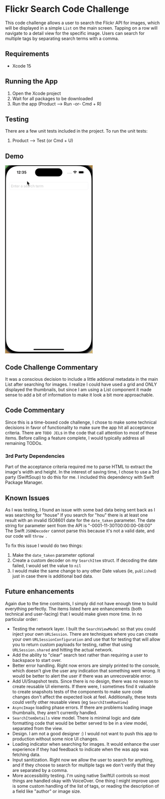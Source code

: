 # Flickr Search Code Challenge
This code challenge allows a user to search the Flickr API for images, which will be displayed in a simple `List` on the main screen. Tapping on a row will navigate to a detail view for the specific image. Users can search for multiple tags by separating search terms with a comma.

## Requirements
- Xcode 15

## Running the App
1. Open the Xcode project
1. Wait for all packages to be downloaded
1. Run the app (Product --> Run -or- Cmd + R)

## Testing
There are a few unit tests included in the project. To run the unit tests:
1. Product --> Test (or Cmd + U)

## Demo
![App demo](./demo.gif)

## Code Challenge Commentary
It was a conscious decision to include a little addional metadata in the main List after searching for images. I realize I could have used a grid and ONLY displayed the thumbnails, but since I am using a List component it made sense to add a bit of information to make it look a bit more approachable.

## Code Commentary
Since this is a time-boxed code challenge, I chose to make some technical decisions in favor of functionality to make sure the app hit all acceptance criteria. There are `TODO JEL`s in the code that call attention to most of these items. Before calling a feature complete, I would typically address all remaining TODOs.

### 3rd Party Dependencies
Part of the acceptance criteria required me to parse HTML to extract the image's width and height. In the interest of saving time, I chose to use a 3rd party (SwiftSoup) to do this for me. I included this dependency with Swift Package Manager.

## Known Issues
As I was testing, I found an issue with some bad data being sent back as I was searching for "house" If you search for "hou" there is at least one result with an invalid ISO8601 date for the `date_taken` parameter. The date string for parameter sent from the API is "-0001-11-30T00:00:00-08:00" The Swift `JSONDecoder` cannot parse this because it's not a valid date, and our code will `throw `.

To fix this issue I would do two things:
1. Make the `date_taken` parameter optional
1. Create a custom decoder on my `SearchItem` struct. If decoding the date failed, I would set the value to `nil`
1. I would make the same change to any other Date values (ie, `published`) just in case there is additional bad data.

## Future enhancements
Again due to the time contraints, I simply did not have enough time to build everything perfectly. The items listed here are enhancements (both technical and user-facing) that I would make given more time. In no particular order:
- Testing the network layer. I built the `SearchViewModel` so that you could inject your own `URLSession`. There are techniques where you can create your own `URLSessionConfiguration` and use that for testing that will allow you to return custom payloads for testing, rather that using `URLSession.shared` and hitting the actual network.
- Add the ability to "clear" search text rather than requiring a user to backspace to start over.
- Better error handling. Right now errors are simply printed to the console, which doesn't give the user any indication that something went wrong. It would be better to alert the user if there was an unrecoverable error.
- Add UI/Snapshot tests. Since there is no design, there was no reason to create reusable UI elements. If there were, I sometimes find it valuable to create snapshots tests of the components to make sure code changes don't affect the expected look at feel. Additionally, these tests could verify other reusable views (eg `SearchItemRowView`)
- `AsyncImage` loading phase errors. If there are problems loading image thumbnails, they aren't currently handled.
- `SearchItemDetails` view model. There is minimal logic and date formatting code that would be better served to be in a view model, separated from the view.
- Design. I am not a good designer :) I would not want to push this app to production without some nice UI changes. 
- Loading indicator when searching for images. It would enhance the user experience if they had feedback to indicate when the was app was fetching data. 
- Input sanitization. Right now we allow the user to search for anything, and if they choose to search for multiple tags we don't verify that they are separated by a comma.
- More accessibility testing. I'm using native SwiftUI controls so most things are handled okay with VoiceOver. One thing I might improve upon is some custom handling of the list of tags, or reading the description of a field like "author" or image size.
